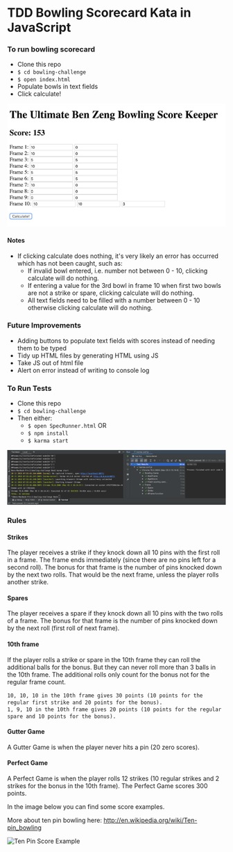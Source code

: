 
# TDD Bowling Scorecard Kata in JavaScript


### To run bowling scorecard

- Clone this repo
- `$ cd bowling-challenge`
- `$ open index.html`
- Populate bowls in text fields
- Click calculate!

![Run_1](./readme_images/demo_run_1.png) 

#### Notes
- If clicking calculate does nothing, it's very likely an error has occurred which has not been caught, such as:
    - If invalid bowl entered, i.e. number not between 0 - 10, clicking calculate will do nothing.
    - If entering a value for the 3rd bowl in frame 10 when first two bowls are not a strike or spare, clicking calculate will do nothing.
    - All text fields need to be filled with a number between 0 - 10 otherwise clicking calculate will do nothing.

### Future Improvements

- Adding buttons to populate text fields with scores instead of needing them to be typed
- Tidy up HTML files by generating HTML using JS
- Take JS out of html file
- Alert on error instead of writing to console log


### To Run Tests
- Clone this repo
- `$ cd bowling-challenge`
- Then either:
    - `$ open SpecRunner.html` OR
    - `$ npm install`
    - `$ karma start`

![Test_1](./readme_images/demo_test_1.png) 


### Rules


#### Strikes

The player receives a strike if they knock down all 10 pins with the first roll in a frame. The frame ends immediately (since there are no pins left for a second roll). The bonus for that frame is the number of pins knocked down by the next two rolls. That would be the next frame, unless the player rolls another strike.

#### Spares

The player receives a spare if they knock down all 10 pins with the two rolls of a frame. The bonus for that frame is the number of pins knocked down by the next roll (first roll of next frame).

#### 10th frame

If the player rolls a strike or spare in the 10th frame they can roll the additional balls for the bonus. But they can never roll more than 3 balls in the 10th frame. The additional rolls only count for the bonus not for the regular frame count.

    10, 10, 10 in the 10th frame gives 30 points (10 points for the regular first strike and 20 points for the bonus).
    1, 9, 10 in the 10th frame gives 20 points (10 points for the regular spare and 10 points for the bonus).

#### Gutter Game

A Gutter Game is when the player never hits a pin (20 zero scores).

#### Perfect Game

A Perfect Game is when the player rolls 12 strikes (10 regular strikes and 2 strikes for the bonus in the 10th frame). The Perfect Game scores 300 points.

In the image below you can find some score examples.

More about ten pin bowling here: http://en.wikipedia.org/wiki/Ten-pin_bowling

![Ten Pin Score Example](images/example_ten_pin_scoring.png)
